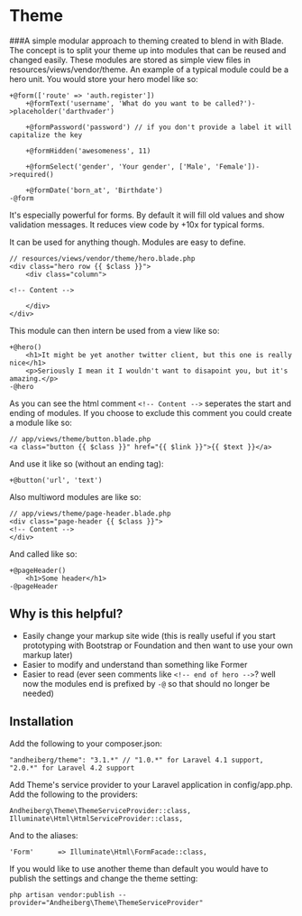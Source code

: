 Theme
===

###A simple modular approach to theming created to blend in with Blade.
The concept is to split your theme up into modules that can be reused and changed easily. These modules are stored as simple view files in resources/views/vendor/theme. An example of a typical module could be a hero unit. You would store your hero model like so:

	+@form(['route' => 'auth.register'])
		+@formText('username', 'What do you want to be called?')->placeholder('darthvader')
		
		+@formPassword('password') // if you don't provide a label it will capitalize the key
		
		+@formHidden('awesomeness', 11)

		+@formSelect('gender', 'Your gender', ['Male', 'Female'])->required()

		+@formDate('born_at', 'Birthdate')
	-@form

It's especially powerful for forms. By default it will fill old values and show validation messages. It reduces view code by +10x for typical forms.

It can be used for anything though. Modules are easy to define.

	// resources/views/vendor/theme/hero.blade.php
	<div class="hero row {{ $class }}">
		<div class="column">

	<!-- Content -->

		</div>
	</div>

This module can then intern be used from a view like so:

	+@hero()
		<h1>It might be yet another twitter client, but this one is really nice</h1>
		<p>Seriously I mean it I wouldn't want to disapoint you, but it's amazing.</p>
	-@hero

As you can see the html comment ```<!-- Content -->``` seperates the start and ending of modules. If you choose to exclude this comment you could create a module like so:

	// app/views/theme/button.blade.php
	<a class="button {{ $class }}" href="{{ $link }}">{{ $text }}</a>

And use it like so (without an ending tag):

	+@button('url', 'text')

Also multiword modules are like so:

	// app/views/theme/page-header.blade.php
	<div class="page-header {{ $class }}">
	<!-- Content -->
	</div>

And called like so:

	+@pageHeader()
		<h1>Some header</h1>
	-@pageHeader

Why is this helpful?
---
* Easily change your markup site wide (this is really useful if you start prototyping with Bootstrap or Foundation and then want to use your own markup later)
* Easier to modify and understand than something like Former
* Easier to read (ever seen comments like ```<!-- end of hero -->```? well now the modules end is prefixed by ```-@``` so that should no longer be needed)


Installation
---
Add the following to your composer.json:

	"andheiberg/theme": "3.1.*" // "1.0.*" for Laravel 4.1 support, "2.0.*" for Laravel 4.2 support

Add Theme's service provider to your Laravel application in config/app.php. Add the following to the providers:

	Andheiberg\Theme\ThemeServiceProvider::class,
	Illuminate\Html\HtmlServiceProvider::class,

And to the aliases:

	'Form'      => Illuminate\Html\FormFacade::class,

If you would like to use another theme than default you would have to publish the settings and change the theme setting:

	php artisan vendor:publish --provider="Andheiberg\Theme\ThemeServiceProvider"
